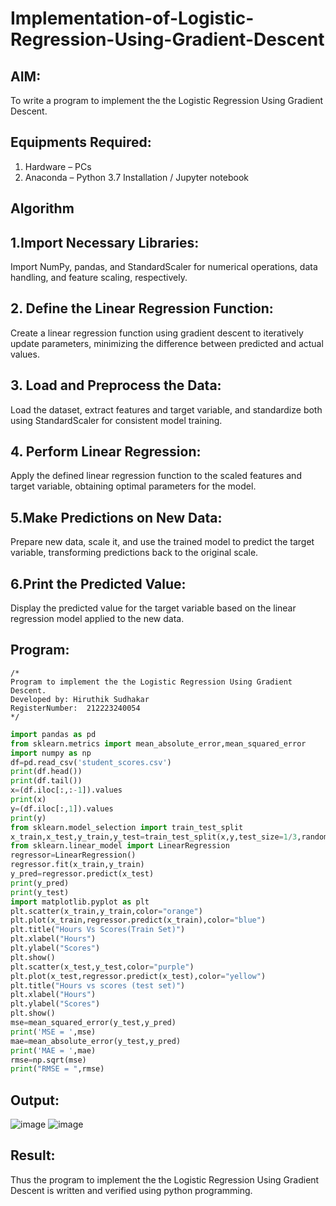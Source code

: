 # Implementation-of-Logistic-Regression-Using-Gradient-Descent

## AIM:
To write a program to implement the the Logistic Regression Using Gradient Descent.

## Equipments Required:
1. Hardware – PCs
2. Anaconda – Python 3.7 Installation / Jupyter notebook

## Algorithm

## 1.Import Necessary Libraries:
Import NumPy, pandas, and StandardScaler for numerical operations, data handling, and feature scaling, respectively.

## 2. Define the Linear Regression Function:
Create a linear regression function using gradient descent to iteratively update parameters, minimizing the difference between predicted and actual values.

## 3. Load and Preprocess the Data:
Load the dataset, extract features and target variable, and standardize both using StandardScaler for consistent model training.

## 4. Perform Linear Regression:
Apply the defined linear regression function to the scaled features and target variable, obtaining optimal parameters for the model.

## 5.Make Predictions on New Data:
Prepare new data, scale it, and use the trained model to predict the target variable, transforming predictions back to the original scale.

## 6.Print the Predicted Value:
Display the predicted value for the target variable based on the linear regression model applied to the new data.

## Program:
```
/*
Program to implement the the Logistic Regression Using Gradient Descent.
Developed by: Hiruthik Sudhakar
RegisterNumber:  212223240054
*/
```
```python
import pandas as pd
from sklearn.metrics import mean_absolute_error,mean_squared_error
import numpy as np
df=pd.read_csv('student_scores.csv')
print(df.head())
print(df.tail())
x=(df.iloc[:,:-1]).values
print(x)
y=(df.iloc[:,1]).values
print(y)
from sklearn.model_selection import train_test_split
x_train,x_test,y_train,y_test=train_test_split(x,y,test_size=1/3,random_state=0)
from sklearn.linear_model import LinearRegression
regressor=LinearRegression()
regressor.fit(x_train,y_train)
y_pred=regressor.predict(x_test)
print(y_pred)
print(y_test)
import matplotlib.pyplot as plt
plt.scatter(x_train,y_train,color="orange")
plt.plot(x_train,regressor.predict(x_train),color="blue")
plt.title("Hours Vs Scores(Train Set)")
plt.xlabel("Hours")
plt.ylabel("Scores")
plt.show()
plt.scatter(x_test,y_test,color="purple")
plt.plot(x_test,regressor.predict(x_test),color="yellow")
plt.title("Hours vs scores (test set)")
plt.xlabel("Hours")
plt.ylabel("Scores")
plt.show()
mse=mean_squared_error(y_test,y_pred)
print('MSE = ',mse)
mae=mean_absolute_error(y_test,y_pred)
print('MAE = ',mae)
rmse=np.sqrt(mse)
print("RMSE = ",rmse)
```


## Output:
![image](https://github.com/HIRU-VIRU/-Implementation-of-Logistic-Regression-Using-Gradient-Descent/assets/145972122/a137c458-5989-4c9a-bb00-9afaa2594468)
![image](https://github.com/HIRU-VIRU/-Implementation-of-Logistic-Regression-Using-Gradient-Descent/assets/145972122/101c2d6a-2b40-4c1e-a2f4-4dbe9b80feef)


## Result:
Thus the program to implement the the Logistic Regression Using Gradient Descent is written and verified using python programming.

